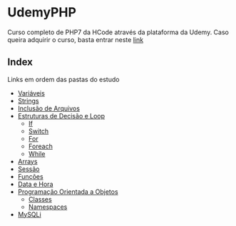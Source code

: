 # UdemyPHP
Curso completo de PHP7 da HCode através da plataforma da Udemy. Caso queira adquirir o curso, basta entrar neste [link](https://www.udemy.com/curso-php-7-online/)

## Index
Links em ordem das pastas do estudo

- [Variáveis](Variáveis)
- [Strings](Strings)
- [Inclusão de Arquivos](Include-Require)
- [Estruturas de Decisão e Loop](Decisao-Loop)
  - [If](Decisao-Loop/If)
  - [Switch](Decisao-Loop/Switch)
  - [For](Decisao-Loop/For)
  - [Foreach](Decisao-Loop/Foreach)
  - [While](Decisao-Loop/While)
- [Arrays](Arrays)
- [Sessão](Session)
- [Funções](Funcoes)
- [Data e Hora](Data)
- [Programação Orientada a Objetos](POO)
  - [Classes](POO/Classes)
  - [Namespaces](POO/Namespaces)
- [MySQLi](MySQLi)
